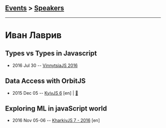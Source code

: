 ## [Events](../README.md) > [Speakers](../speakers.md)
---

# Иван Лаврив

## Types vs Types in Javascript
- 2016 Jul 30 -- [VinnytsiaJS 2016](https://www.youtube.com/watch?v=x7fnpMN7z3U)    
## Data Access with OrbitJS
- 2015 Dec 05 -- [KyivJS 6](https://www.youtube.com/watch?v=uNqejKSsD3k) [en] | [:notebook:](http://slides.com/ivanlavriv/deck/fullscreen#/)  
## Exploring ML in javaScript world
- 2016 Nov 05-06 -- [KharkivJS 7 - 2016](https://www.youtube.com/watch?v=4EFQDKtDAUY) [en]   
